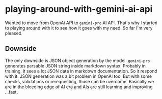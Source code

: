 # playing-around-with-gemini-ai-api
Wanted to move from OpenAi API to `gemini-pro` AI API. That's why I started to playing around with it to see how it goes with my need. So far I'm very pleased. 

## Downside
The only downside is JSON object generation by the model. `gemini-pro` generates parsable JSON string inside markdown syntax. Probably in training, it sees a lot JSON data in markdown documentation. So it respond with it. JSON generation was a bit problem in OpenAI too. But with some checks, validations or rerequesting, those can be overcome. Basically we are in the bleeding edge of AI era and AIs are still learning and improving ...fast.
